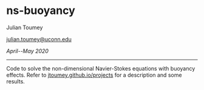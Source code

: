 # ns-buoyancy
Julian Toumey

julian.toumey@uconn.edu

_April--May 2020_

---
Code to solve the non-dimensional Navier-Stokes equations with buoyancy effects.
Refer to [jtoumey.github.io/projects](https://jtoumey.github.io/projects) for a description and some results.

